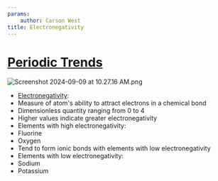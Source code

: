 ```yaml
---
params:
	author: Carson West
title: Electronegativity
--- 
```

# [Periodic Trends](./../periodic-trends/)
![Screenshot 2024-09-09 at 10.27.16 AM.png](./../screenshot-2024-09-09-at-10.27.16-am.png/)
- [Electronegativity](./../electronegativity/):
 - Measure of atom's ability to attract electrons in a chemical bond
 - Dimensionless quantity ranging from 0 to 4
 - Higher values indicate greater electronegativity
- Elements with high electronegativity:
 - Fluorine
 - Oxygen
 - Tend to form ionic bonds with elements with low electronegativity
- Elements with low electronegativity:
 - Sodium
 - Potassium